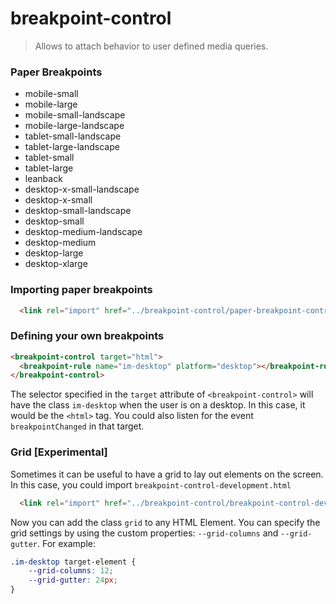 # breakpoint-control
> Allows to attach behavior to user defined media queries.


### Paper Breakpoints

- mobile-small
- mobile-large
- mobile-small-landscape
- mobile-large-landscape 
- tablet-small-landscape
- tablet-large-landscape
- tablet-small
- tablet-large
- leanback
- desktop-x-small-landscape
- desktop-x-small
- desktop-small-landscape
- desktop-small
- desktop-medium-landscape
- desktop-medium
- desktop-large
- desktop-xlarge

### Importing paper breakpoints

```html
  <link rel="import" href="../breakpoint-control/paper-breakpoint-control.html">
```

### Defining your own breakpoints

```html
<breakpoint-control target="html">
  <breakpoint-rule name="im-desktop" platform="desktop"></breakpoint-rule>
</breakpoint-control>
```

The selector specified in the ``target`` attribute of ``<breakpoint-control>`` will have the class ``im-desktop`` when the user is on a desktop. In this case, it would be the ``<html>`` tag.  You could also listen for the event ``breakpointChanged`` in that target.

### Grid [Experimental]

Sometimes it can be useful to have a grid to lay out elements on the screen. In this case, you could import ``breakpoint-control-development.html``
```html
  <link rel="import" href="../breakpoint-control/breakpoint-control-development.html">
```

Now you can add the class ``grid`` to any HTML Element.  You can specify the grid settings by using the custom properties: ``--grid-columns`` and ``--grid-gutter``. For example:

```css
.im-desktop target-element {
    --grid-columns: 12;
    --grid-gutter: 24px;
}
```